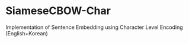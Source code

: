 # SiameseCBOW-Char
Implementation of Sentence Embedding using Character Level Encoding (English+Korean)
